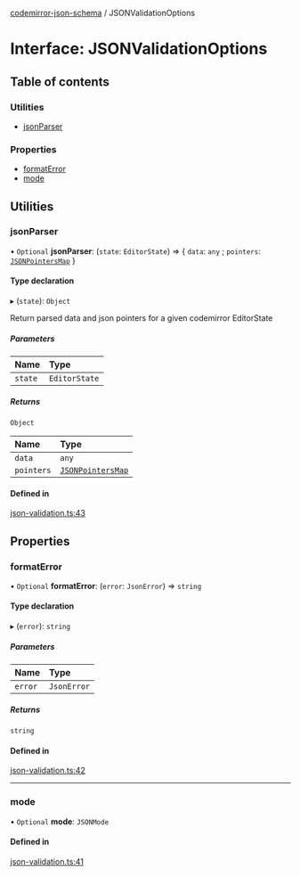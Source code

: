 [codemirror-json-schema](../README.md) / JSONValidationOptions

# Interface: JSONValidationOptions

## Table of contents

### Utilities

- [jsonParser](JSONValidationOptions.md#jsonparser)

### Properties

- [formatError](JSONValidationOptions.md#formaterror)
- [mode](JSONValidationOptions.md#mode)

## Utilities

### jsonParser

• `Optional` **jsonParser**: (`state`: `EditorState`) => { `data`: `any` ; `pointers`: [`JSONPointersMap`](../README.md#jsonpointersmap) }

#### Type declaration

▸ (`state`): `Object`

Return parsed data and json pointers for a given codemirror EditorState

##### Parameters

| Name    | Type          |
| :------ | :------------ |
| `state` | `EditorState` |

##### Returns

`Object`

| Name       | Type                                              |
| :--------- | :------------------------------------------------ |
| `data`     | `any`                                             |
| `pointers` | [`JSONPointersMap`](../README.md#jsonpointersmap) |

#### Defined in

[json-validation.ts:43](https://github.com/acao/codemirror-json-schema/blob/0dc3749/src/json-validation.ts#L43)

## Properties

### formatError

• `Optional` **formatError**: (`error`: `JsonError`) => `string`

#### Type declaration

▸ (`error`): `string`

##### Parameters

| Name    | Type        |
| :------ | :---------- |
| `error` | `JsonError` |

##### Returns

`string`

#### Defined in

[json-validation.ts:42](https://github.com/acao/codemirror-json-schema/blob/0dc3749/src/json-validation.ts#L42)

---

### mode

• `Optional` **mode**: `JSONMode`

#### Defined in

[json-validation.ts:41](https://github.com/acao/codemirror-json-schema/blob/0dc3749/src/json-validation.ts#L41)
